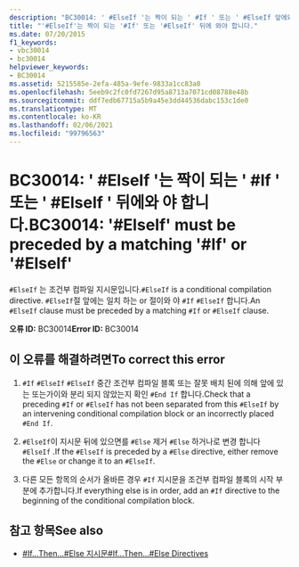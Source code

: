 ```yaml
---
description: "BC30014: ' #ElseIf '는 짝이 되는 ' #If ' 또는 ' #ElseIf 앞에와 야 합니다."
title: "'#ElseIf'는 짝이 되는 '#If' 또는 '#ElseIf' 뒤에 와야 합니다."
ms.date: 07/20/2015
f1_keywords:
- vbc30014
- bc30014
helpviewer_keywords:
- BC30014
ms.assetid: 5215585e-2efa-485a-9efe-9833a1cc83a0
ms.openlocfilehash: 5eeb9c2fc0fd7267d95a8713a7071cd08788e48b
ms.sourcegitcommit: ddf7edb67715a5b9a45e3dd44536dabc153c1de0
ms.translationtype: MT
ms.contentlocale: ko-KR
ms.lasthandoff: 02/06/2021
ms.locfileid: "99796563"
---
```

# <a name="bc30014-elseif-must-be-preceded-by-a-matching-if-or-elseif"></a><span data-ttu-id="421c6-103">BC30014: ' #ElseIf '는 짝이 되는 ' #If ' 또는 ' #ElseIf ' 뒤에와 야 합니다.</span><span class="sxs-lookup"><span data-stu-id="421c6-103">BC30014: '#ElseIf' must be preceded by a matching '#If' or '#ElseIf'</span></span>

<span data-ttu-id="421c6-104">`#ElseIf` 는 조건부 컴파일 지시문입니다.</span><span class="sxs-lookup"><span data-stu-id="421c6-104">`#ElseIf` is a conditional compilation directive.</span></span> <span data-ttu-id="421c6-105">`#ElseIf`절 앞에는 일치 하는 or 절이와 야 `#If` `#ElseIf` 합니다.</span><span class="sxs-lookup"><span data-stu-id="421c6-105">An `#ElseIf` clause must be preceded by a matching `#If` or `#ElseIf` clause.</span></span>

 <span data-ttu-id="421c6-106">**오류 ID:** BC30014</span><span class="sxs-lookup"><span data-stu-id="421c6-106">**Error ID:** BC30014</span></span>

## <a name="to-correct-this-error"></a><span data-ttu-id="421c6-107">이 오류를 해결하려면</span><span class="sxs-lookup"><span data-stu-id="421c6-107">To correct this error</span></span>

1. <span data-ttu-id="421c6-108">`#If` `#ElseIf` `#ElseIf` 중간 조건부 컴파일 블록 또는 잘못 배치 된에 의해 앞에 있는 또는가이와 분리 되지 않았는지 확인 `#End If` 합니다.</span><span class="sxs-lookup"><span data-stu-id="421c6-108">Check that a preceding `#If` or `#ElseIf` has not been separated from this `#ElseIf` by an intervening conditional compilation block or an incorrectly placed `#End If`.</span></span>

2. <span data-ttu-id="421c6-109">`#ElseIf`이 지시문 뒤에 있으면를 `#Else` 제거 `#Else` 하거나로 변경 합니다 `#ElseIf` .</span><span class="sxs-lookup"><span data-stu-id="421c6-109">If the `#ElseIf` is preceded by a `#Else` directive, either remove the `#Else` or change it to an `#ElseIf`.</span></span>

3. <span data-ttu-id="421c6-110">다른 모든 항목의 순서가 올바른 경우 `#If` 지시문을 조건부 컴파일 블록의 시작 부분에 추가합니다.</span><span class="sxs-lookup"><span data-stu-id="421c6-110">If everything else is in order, add an `#If` directive to the beginning of the conditional compilation block.</span></span>

## <a name="see-also"></a><span data-ttu-id="421c6-111">참고 항목</span><span class="sxs-lookup"><span data-stu-id="421c6-111">See also</span></span>

- [<span data-ttu-id="421c6-112">#If...Then...#Else 지시문</span><span class="sxs-lookup"><span data-stu-id="421c6-112">#If...Then...#Else Directives</span></span>](../directives/if-then-else-directives.md)
